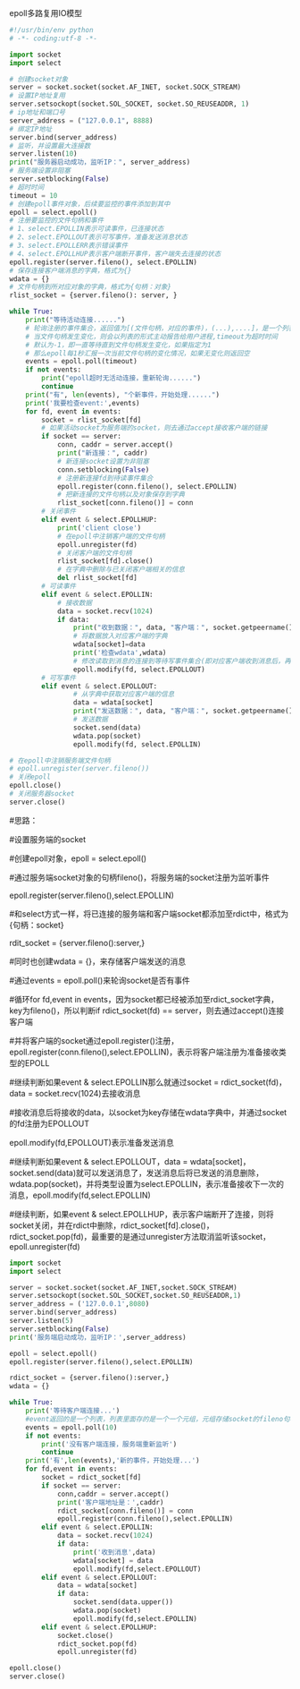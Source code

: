 epoll多路复用IO模型

```python
#!/usr/bin/env python
# -*- coding:utf-8 -*-

import socket
import select

# 创建socket对象
server = socket.socket(socket.AF_INET, socket.SOCK_STREAM)
# 设置IP地址复用
server.setsockopt(socket.SOL_SOCKET, socket.SO_REUSEADDR, 1)
# ip地址和端口号
server_address = ("127.0.0.1", 8888)
# 绑定IP地址
server.bind(server_address)
# 监听，并设置最大连接数
server.listen(10)
print("服务器启动成功，监听IP：", server_address)
# 服务端设置非阻塞
server.setblocking(False)
# 超时时间
timeout = 10
# 创建epoll事件对象，后续要监控的事件添加到其中
epoll = select.epoll()
# 注册要监控的文件句柄和事件
# 1、select.EPOLLIN表示可读事件，已连接状态
# 2、select.EPOLLOUT表示可写事件，准备发送消息状态
# 3、select.EPOLLERR表示错误事件
# 4、select.EPOLLHUP表示客户端断开事件，客户端失去连接的状态
epoll.register(server.fileno(), select.EPOLLIN)
# 保存连接客户端消息的字典，格式为{}
wdata = {}
# 文件句柄到所对应对象的字典，格式为{句柄：对象}
rlist_socket = {server.fileno(): server, }

while True:
    print("等待活动连接......")
    # 轮询注册的事件集合，返回值为[(文件句柄，对应的事件)，(...),....]，是一个列表
    # 当文件句柄发生变化，则会以列表的形式主动报告给用户进程,timeout为超时时间
    # 默认为-1，即一直等待直到文件句柄发生变化，如果指定为1
    # 那么epoll每1秒汇报一次当前文件句柄的变化情况，如果无变化则返回空
    events = epoll.poll(timeout)
    if not events:
        print("epoll超时无活动连接，重新轮询......")
        continue
    print("有", len(events), "个新事件，开始处理......")
    print('我要检查event:',events)
    for fd, event in events:
        socket = rlist_socket[fd]
        # 如果活动socket为服务端的socket，则去通过accept接收客户端的链接
        if socket == server:
            conn, caddr = server.accept()
            print("新连接：", caddr)
            # 新连接socket设置为非阻塞
            conn.setblocking(False)
            # 注册新连接fd到待读事件集合
            epoll.register(conn.fileno(), select.EPOLLIN)
            # 把新连接的文件句柄以及对象保存到字典
            rlist_socket[conn.fileno()] = conn
        # 关闭事件
        elif event & select.EPOLLHUP:
            print('client close')
            # 在epoll中注销客户端的文件句柄
            epoll.unregister(fd)
            # 关闭客户端的文件句柄
            rlist_socket[fd].close()
            # 在字典中删除与已关闭客户端相关的信息
            del rlist_socket[fd]
        # 可读事件
        elif event & select.EPOLLIN:
            # 接收数据
            data = socket.recv(1024)
            if data:
                print("收到数据：", data, "客户端：", socket.getpeername())
                # 将数据放入对应客户端的字典
                wdata[socket]=data
                print('检查wdata',wdata)
                # 修改读取到消息的连接到等待写事件集合(即对应客户端收到消息后，再将其fd修改并加入写事件集合)
                epoll.modify(fd, select.EPOLLOUT)
        # 可写事件
        elif event & select.EPOLLOUT:
                # 从字典中获取对应客户端的信息
                data = wdata[socket]
                print("发送数据：", data, "客户端：", socket.getpeername())
                # 发送数据
                socket.send(data)
                wdata.pop(socket)
                epoll.modify(fd, select.EPOLLIN)

# 在epoll中注销服务端文件句柄
# epoll.unregister(server.fileno())
# 关闭epoll
epoll.close()
# 关闭服务器socket
server.close()
```



#思路：

#设置服务端的socket

#创建epoll对象，epoll = select.epoll()

#通过服务端socket对象的句柄fileno()，将服务端的socket注册为监听事件

epoll.register(server.fileno(),select.EPOLLIN)

#和select方式一样，将已连接的服务端和客户端socket都添加至rdict中，格式为{句柄：socket}

rdit_socket = {server.fileno():server,}

#同时也创建wdata = {}，来存储客户端发送的消息

#通过events = epoll.poll()来轮询socket是否有事件

#循环for fd,event in events，因为socket都已经被添加至rdict_socket字典，key为fileno()，所以判断if rdict_socket(fd) == server，则去通过accept()连接客户端

#并将客户端的socket通过epoll.register()注册，epoll.register(conn.fileno(),select.EPOLLIN)，表示将客户端注册为准备接收类型的EPOLL

#继续判断如果event & select.EPOLLIN那么就通过socket = rdict_socket(fd)，data = socket.recv(1024)去接收消息

#接收消息后将接收的data，以socket为key存储在wdata字典中，并通过socket的fd注册为EPOLLOUT

epoll.modify(fd,EPOLLOUT)表示准备发送消息

#继续判断如果event & select.EPOLLOUT，data = wdata[socket]，socket.send(data)就可以发送消息了，发送消息后将已发送的消息删除，wdata.pop(socket)，并将类型设置为select.EPOLLIN，表示准备接收下一次的消息，epoll.modify(fd,select.EPOLLIN)

#继续判断，如果event & select.EPOLLHUP，表示客户端断开了连接，则将socket关闭，并在rdict中删除，rdict_socket[fd].close()，rdict_socket.pop(fd)，最重要的是通过unregister方法取消监听该socket，epoll.unregister(fd)



```python
import socket
import select

server = socket.socket(socket.AF_INET,socket.SOCK_STREAM)
server.setsockopt(socket.SOL_SOCKET,socket.SO_REUSEADDR,1)
server_address = ('127.0.0.1',8080)
server.bind(server_address)
server.listen(5)
server.setblocking(False)
print('服务端启动成功，监听IP：',server_address)

epoll = select.epoll()
epoll.register(server.fileno(),select.EPOLLIN)

rdict_socket = {server.fileno():server,}
wdata = {}

while True:
    print('等待客户端连接...')
    #event返回的是一个列表，列表里面存的是一个一个元组，元组存储socket的fileno句柄，和触发的事件id
    events = epoll.poll(10)
    if not events:
        print('没有客户端连接，服务端重新监听')
        continue
    print('有',len(events),'新的事件，开始处理...')
    for fd,event in events:
        socket = rdict_socket[fd]
        if socket == server:
            conn,caddr = server.accept()
            print('客户端地址是：',caddr)
            rdict_socket[conn.fileno()] = conn
            epoll.register(conn.fileno(),select.EPOLLIN)
        elif event & select.EPOLLIN:
            data = socket.recv(1024)
            if data:
                print('收到消息',data)
                wdata[socket] = data
                epoll.modify(fd,select.EPOLLOUT)
        elif event & select.EPOLLOUT:
            data = wdata[socket]
            if data:
                socket.send(data.upper())
                wdata.pop(socket)
                epoll.modify(fd,select.EPOLLIN)
        elif event & select.EPOLLHUP:
            socket.close()
            rdict_socket.pop(fd)
            epoll.unregister(fd)

epoll.close()
server.close()
```

